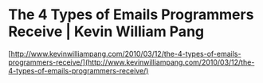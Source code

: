 <!--
id: 450357626
link: http://tumblr.atmos.org/post/450357626/the-4-types-of-emails-programmers-receive-kevin
slug: the-4-types-of-emails-programmers-receive-kevin
date: Mon Mar 15 2010 11:30:26 GMT-0700 (PDT)
publish: 2010-03-015
tags: 
title: The 4 Types of Emails Programmers Receive | Kevin William Pang
-->


The 4 Types of Emails Programmers Receive | Kevin William Pang
==============================================================

[http://www.kevinwilliampang.com/2010/03/12/the-4-types-of-emails-programmers-receive/](http://www.kevinwilliampang.com/2010/03/12/the-4-types-of-emails-programmers-receive/)

